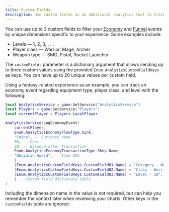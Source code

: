 ```yaml
---
title: Custom Fields
description: Use custom fields as an additional analytics tool to track unique milestones in your experience.
---
```


You can use up to 3 custom fields to filter your [Economy](./economy-events.md) and [Funnel](./funnel-events.md) events by unique dimensions specific to your experience. Some examples include:

- Levels — 1, 2, 3, . . .
- Player class — Warrior, Mage, Archer
- Weapon type — SMG, Pistol, Rocket Launcher

The `customFields` parameter is a dictionary argument that allows sending up to three custom values using the provided `Enum.AnalyticsCustomFieldKeys` as keys. You can have up to 20 unique values per custom field.

Using a fantasy-related experience as an example, you can track an economy event regarding equipment type, player class, and level with the following:

```lua title="Tracking Custom Fields"
local AnalyticsService = game:GetService("AnalyticsService")
local Players = game:GetService("Players")
local currentPlayer = Players.LocalPlayer

AnalyticsService:LogEconomyEvent(
    currentPlayer,
    Enum.AnalyticsEconomyFlowType.Sink,
    "Coins", -- Currency name
    80, -- Cost
    20, -- Balance after transaction
    Enum.AnalyticsEconomyTransactionType.Shop.Name,
    "Obsidian Sword", -- Item SKU
    {
	[Enum.AnalyticsCustomFieldKeys.CustomField01.Name] = "Category - Weapon",
	[Enum.AnalyticsCustomFieldKeys.CustomField02.Name] = "Class - Warrior",
	[Enum.AnalyticsCustomFieldKeys.CustomField03.Name] = "Level - 10",
    } -- Custom field dictionary table
)
```

Including the dimension name in the value is not required, but can help you remember the context later when reviewing your charts. Other keys in the `customFields` table are ignored.
